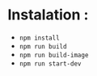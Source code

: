 Instalation :
=============

- ` npm install `
- ` npm run build `
- ` npm run build-image `
- ` npm run start-dev `
